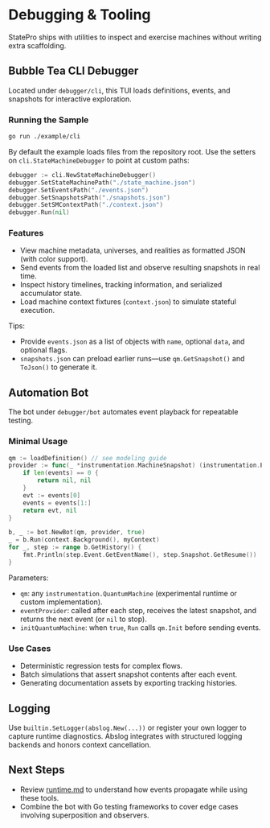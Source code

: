 # Debugging & Tooling

StatePro ships with utilities to inspect and exercise machines without writing extra scaffolding.

## Bubble Tea CLI Debugger

Located under `debugger/cli`, this TUI loads definitions, events, and snapshots for interactive
exploration.

### Running the Sample

```bash
go run ./example/cli
```

By default the example loads files from the repository root. Use the setters on
`cli.StateMachineDebugger` to point at custom paths:

```go
debugger := cli.NewStateMachineDebugger()
debugger.SetStateMachinePath("./state_machine.json")
debugger.SetEventsPath("./events.json")
debugger.SetSnapshotsPath("./snapshots.json")
debugger.SetSMContextPath("./context.json")
debugger.Run(nil)
```

### Features

- View machine metadata, universes, and realities as formatted JSON (with color support).
- Send events from the loaded list and observe resulting snapshots in real time.
- Inspect history timelines, tracking information, and serialized accumulator state.
- Load machine context fixtures (`context.json`) to simulate stateful execution.

Tips:

- Provide `events.json` as a list of objects with `name`, optional `data`, and optional flags.
- `snapshots.json` can preload earlier runs—use `qm.GetSnapshot()` and `ToJson()` to generate it.

## Automation Bot

The bot under `debugger/bot` automates event playback for repeatable testing.

### Minimal Usage

```go
qm := loadDefinition() // see modeling guide
provider := func(_ *instrumentation.MachineSnapshot) (instrumentation.Event, error) {
    if len(events) == 0 {
        return nil, nil
    }
    evt := events[0]
    events = events[1:]
    return evt, nil
}

b, _ := bot.NewBot(qm, provider, true)
_ = b.Run(context.Background(), myContext)
for _, step := range b.GetHistory() {
    fmt.Println(step.Event.GetEventName(), step.Snapshot.GetResume())
}
```

Parameters:

- `qm`: any `instrumentation.QuantumMachine` (experimental runtime or custom implementation).
- `eventProvider`: called after each step, receives the latest snapshot, and returns the next event
  (or `nil` to stop).
- `initQuantumMachine`: when `true`, `Run` calls `qm.Init` before sending events.

### Use Cases

- Deterministic regression tests for complex flows.
- Batch simulations that assert snapshot contents after each event.
- Generating documentation assets by exporting tracking histories.

## Logging

Use `builtin.SetLogger(abslog.New(...))` or register your own logger to capture runtime diagnostics.
Abslog integrates with structured logging backends and honors context cancellation.

## Next Steps

- Review [runtime.md](runtime.md) to understand how events propagate while using these tools.
- Combine the bot with Go testing frameworks to cover edge cases involving superposition and observers.
